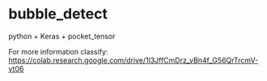 # bubble_detect
python + Keras + pocket_tensor

For more information 
classify: https://colab.research.google.com/drive/1l3JffCmDrz_vBn4f_G56QrTrcmV-vt06

